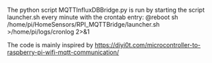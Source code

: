 The python script MQTTInfluxDBBridge.py is run by starting the script launcher.sh every minute with the crontab entry:
	@reboot sh /home/pi/HomeSensors/RPI_MQTTBridge/launcher.sh >/home/pi/logs/cronlog 2>&1

The code is mainly inspired by https://diyi0t.com/microcontroller-to-raspberry-pi-wifi-mqtt-communication/
